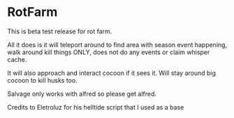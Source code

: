 # RotFarm

This is beta test release for rot farm.

All it does is it will teleport around to find area with season event happening, walk around kill things ONLY, does not do any events or claim whisper cache.

It will also approach and interact cocoon if it sees it. Will stay around big cocoon to kill husks too.

Salvage only works with alfred so please get alfred.


Credits to Eletroluz for his helltide script that I used as a base
